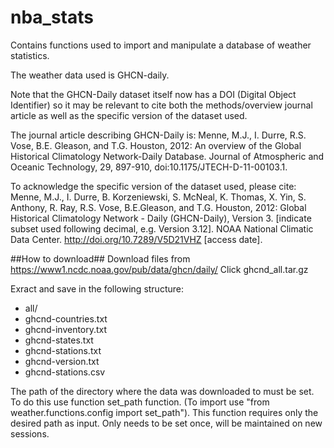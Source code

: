 # nba_stats
Contains functions used to import and manipulate a database of weather statistics.

The weather data used is GHCN-daily.

Note that the GHCN-Daily dataset itself now has a DOI (Digital Object Identifier)
so it may be relevant to cite both the methods/overview journal article as well 
as the specific version of the dataset used.

The journal article describing GHCN-Daily is:
Menne, M.J., I. Durre, R.S. Vose, B.E. Gleason, and T.G. Houston, 2012:  An overview 
of the Global Historical Climatology Network-Daily Database.  Journal of Atmospheric 
and Oceanic Technology, 29, 897-910, doi:10.1175/JTECH-D-11-00103.1.

To acknowledge the specific version of the dataset used, please cite:
Menne, M.J., I. Durre, B. Korzeniewski, S. McNeal, K. Thomas, X. Yin, S. Anthony, R. Ray, 
R.S. Vose, B.E.Gleason, and T.G. Houston, 2012: Global Historical Climatology Network - 
Daily (GHCN-Daily), Version 3. [indicate subset used following decimal, 
e.g. Version 3.12]. 
NOAA National Climatic Data Center. http://doi.org/10.7289/V5D21VHZ [access date].

##How to download##
Download files from https://www1.ncdc.noaa.gov/pub/data/ghcn/daily/
Click ghcnd_all.tar.gz

Exract and save in the following structure:
 - all/
 - ghcnd-countries.txt
 - ghcnd-inventory.txt
 - ghcnd-states.txt
 - ghcnd-stations.txt
 - ghcnd-version.txt
 - ghcnd-stations.csv

The path of the directory where the data was downloaded to must be set.
To do this use function set_path function. (To import use "from weather.functions.config import set_path").
This function requires only the desired path as input.
Only needs to be set once, will be maintained on new sessions.
